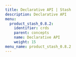 ```yaml
---
title: Declarative API | Stash
description: Declarative API
menu:
  product_stash_0.8.2:
    identifier: crds
    parent: concepts
    name: Declarative API
    weight: 15
menu_name: product_stash_0.8.2
---
```

